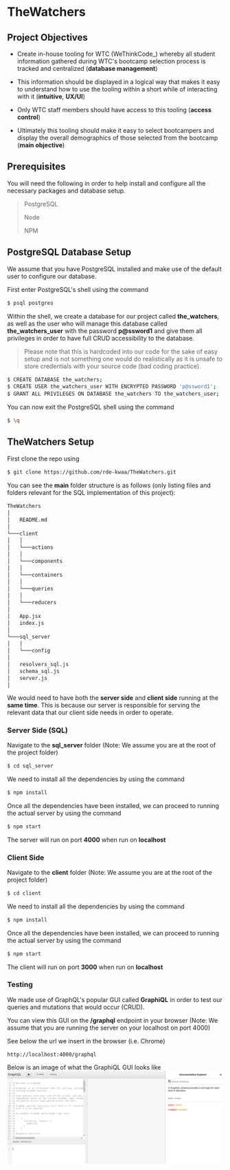 # TheWatchers

## Project Objectives

* Create in-house tooling for WTC (WeThinkCode_) whereby all student information gathered during WTC's bootcamp selection process is tracked and centralized (**database management**)

* This information should be displayed in a logical way that makes it easy to understand how to use the tooling within a short while of interacting with it (**intuitive**, **UX/UI**) 

* Only WTC staff members should have access to this tooling (**access control**)

* Ultimately this tooling should make it easy to select bootcampers and display the overall demographics of those selected from the bootcamp (**main objective**)

## Prerequisites
You will need the following in order to help install and configure all the necessary packages and database setup.

> PostgreSQL
>
> Node
>
> NPM

## PostgreSQL Database Setup
We assume that you have PostgreSQL installed and make use of the default user to configure our database.

First enter PostgreSQL's shell using the command
```sh
$ psql postgres
```
Within the shell, we create a database for our project called **the_watchers**, as well as the user who will manage this database called **the_watchers_user** with the password **p@ssword1** and give them all privileges in order to have full CRUD accessibility to the database. 

>Please note that this is hardcoded into our code for the sake of easy setup and is not something one would do realistically as it is unsafe to store credentials with your source code (bad coding practice).
>

```sh
$ CREATE DATABASE the_watchers;
$ CREATE USER the_watchers_user WITH ENCRYPTED PASSWORD 'p@ssword1';
$ GRANT ALL PRIVILEGES ON DATABASE the_watchers TO the_watchers_user;
```

You can now exit the PostgreSQL shell using the command
```sh
$ \q
```

## TheWatchers Setup
First clone the repo using
```sh
$ git clone https://github.com/rde-kwaa/TheWatchers.git
```
You can see the **main** folder structure is as follows (only listing files and folders relevant for the SQL implementation of this project):
```
TheWatchers 
│
│   README.md
│   
└───client
│   │
│   └───actions
│   │
│   └───components
│   │
│   └───containers
│   │
│   └───queries
│   │
│   └───reducers
│
│   App.jsx
│   index.js
│
└───sql_server
│   │
│   └───config
│   
│   resolvers_sql.js
│   schema_sql.js
│   server.js
│
```

We would need to have both the **server side** and **client side** running at the **same time**. This is because our server is responsible for serving the relevant data that our client side needs in order to operate. 

### Server Side (SQL)
Navigate to the **sql_server** folder (Note: We assume you are at the root of the project folder)
```sh
$ cd sql_server
```

We need to install all the dependencies by using the command
```sh
$ npm install
```

Once all the dependencies have been installed, we can proceed to running the actual server by using the command
```sh
$ npm start
```
The server will run on port **4000** when run on **localhost**

### Client Side
Navigate to the **client** folder (Note: We assume you are at the root of the project folder)
```sh
$ cd client
```

We need to install all the dependencies by using the command
```sh
$ npm install
```

Once all the dependencies have been installed, we can proceed to running the actual server by using the command
```sh
$ npm start
```

The client will run on port **3000** when run on **localhost**

### Testing
We made use of GraphQL's popular GUI called **GraphiQL** in order to test our queries and mutations that would occur (CRUD).

You can view this GUI on the **/graphql** endpoint in your browser (Note: We assume that you are running the server on your localhost on port 4000)

See below the url we insert in the browser (i.e. Chrome)
```
http://localhost:4000/graphql
```
Below is an image of what the GraphiQL GUI looks like
![Screenshot](./resources/graphiql.png)